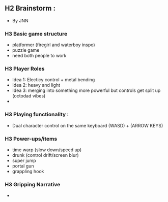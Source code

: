## H2 Brainstorm : 
- By JNN

### H3 Basic game structure
- platformer (firegirl and waterboy inspo)
- puzzle game
- need both people to work

### H3 Player Roles
- Idea 1: Electicy control + metal bending
- Idea 2: heavy and light
- Idea 3: merging into something more powerful but controls get split up (octodad vibes)
- 

### H3 Playing functionality :
- Dual character control on the same keyboard (WASD) + (ARROW KEYS)

### H3 Power-ups/items
- time warp (slow down/speed up)
- drunk (control drift/screen blur)
- super jump
- portal gun
- grappling hook

### H3 Gripping Narrative
- 
